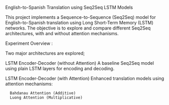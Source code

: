 English-to-Spanish Translation using Seq2Seq LSTM Models

This project implements a Sequence-to-Sequence (Seq2Seq) model for English-to-Spanish translation using Long Short-Term Memory (LSTM) networks. The objective is to explore and compare different Seq2Seq architectures, with and without attention mechanisms.

Experiment Overview :

Two major architectures are explored;

LSTM Encoder-Decoder (without Attention)
A baseline Seq2Seq model using plain LSTM layers for encoding and decoding.

LSTM Encoder-Decoder (with Attention)
Enhanced translation models using attention mechanisms:

      Bahdanau Attention (Additive)
      Luong Attention (Multiplicative)
